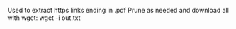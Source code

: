 Used to extract https links ending in .pdf
Prune as needed and download all with wget:
wget -i out.txt
